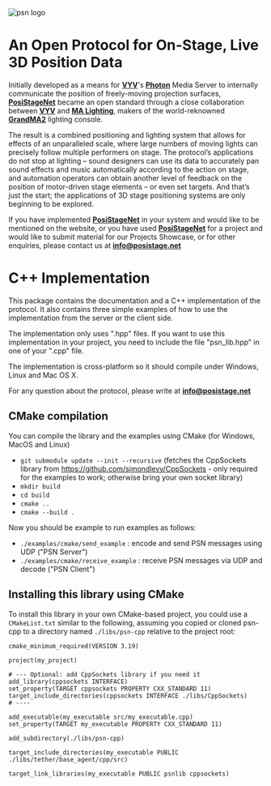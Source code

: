 ![psn logo](https://github.com/vyv-ca/psn-cpp/blob/master/doc/psn-logo.png)

# An Open Protocol for On-Stage, Live 3D Position Data

Initially developed as a means for [**VYV**](https://www.vyv.ca)'s [**Photon**](https://www.vyv.ca/products/photon/) Media Server to internally communicate the position of freely-moving projection surfaces, [**PosiStageNet**](https://www.posistage.net/) became an open standard through a close collaboration between [**VYV**](https://www.vyv.ca) and [**MA Lighting**](https://www.malighting.com/), makers of the world-reknowned [**GrandMA2**](https://www.malighting.com/grandma2/) lighting console.

The result is a combined positioning and lighting system that allows for effects of an unparalleled scale, where large numbers of moving lights can precisely follow multiple performers on stage. The protocol’s applications do not stop at lighting – sound designers can use its data to accurately pan sound effects and music automatically according to the action on stage, and automation operators can obtain another level of feedback on the position of motor-driven stage elements – or even set targets. And that’s just the start; the applications of 3D stage positioning systems are only beginning to be explored.

If you have implemented [**PosiStageNet**](https://www.posistage.net/) in your system and would like to be mentioned on the website, or you have used [**PosiStageNet**](https://www.posistage.net/) for a project and would like to submit material for our Projects Showcase, or for other enquiries, please contact us at **info@posistage.net**

# C++ Implementation

This package contains the documentation and a C++ implementation of the protocol. It also contains three simple examples of how to use the implementation from the server or the client side.

The implementation only uses ".hpp" files. If you want to use this implementation in your project, you need to include the file "psn_lib.hpp" in one of your ".cpp" file.  

The implementation is cross-platform so it should compile under Windows, Linux and Mac OS X. 

For any question about the protocol, please write at **info@posistage.net**

## CMake compilation
You can compile the library and the examples using CMake (for Windows, MacOS and Linux)
- `git submodule update --init --recursive` (fetches the CppSockets library from https://github.com/simondlevy/CppSockets - only required for the examples to work; otherwise bring your own socket library)
- `mkdir build`
- `cd build`
- `cmake ..`
- `cmake --build .`

Now you should be example to run examples as follows:
- `./examples/cmake/send_example` : encode and send PSN messages using UDP ("PSN Server")
- `./examples/cmake/receive_example` : receive PSN messages via UDP and decode ("PSN Client")

## Installing this library using CMake
To install this library in your own CMake-based project, you could use a `CMakeList.txt` similar to the following, assuming you copied or cloned psn-cpp to a directory named `./libs/psn-cpp` relative to the project root:
```
cmake_minimum_required(VERSION 3.19)

project(my_project)

# --- Optional: add CppSockets library if you need it
add_library(cppsockets INTERFACE)
set_property(TARGET cppsockets PROPERTY CXX_STANDARD 11)
target_include_directories(cppsockets INTERFACE ./libs/CppSockets)
# ----

add_executable(my_executable src/my_executable.cpp)
set_property(TARGET my_executable PROPERTY CXX_STANDARD 11)

add_subdirectory(./libs/psn-cpp)

target_include_directories(my_executable PUBLIC ./libs/tether/base_agent/cpp/src)

target_link_libraries(my_executable PUBLIC psnlib cppsockets)
```
